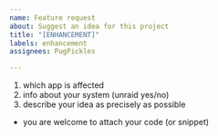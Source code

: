 ```yaml
---
name: Feature request
about: Suggest an idea for this project
title: "[ENHANCEMENT]"
labels: enhancement
assignees: PugPickles

---
```


1. which app is affected
2. info about your system (unraid yes/no)
3. describe your idea as precisely as possible
* you are welcome to attach your code (or snippet)
